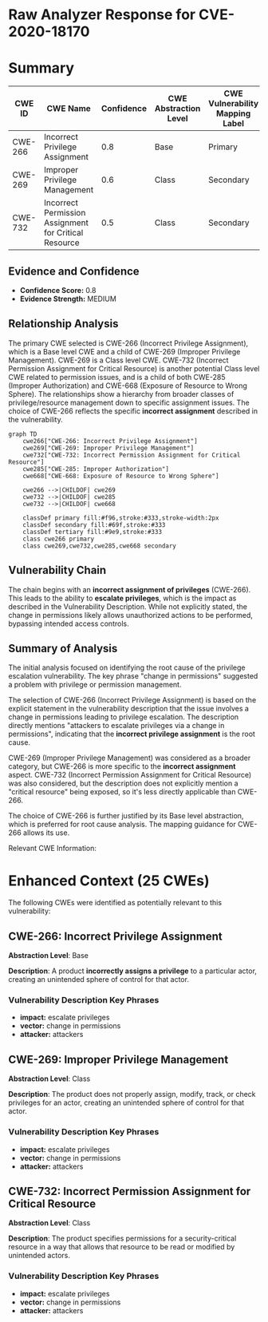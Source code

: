 # Raw Analyzer Response for CVE-2020-18170

# Summary
| CWE ID | CWE Name | Confidence | CWE Abstraction Level | CWE Vulnerability Mapping Label | CWE-Vulnerability Mapping Notes |
|---|---|---|---|---|---|
| CWE-266 | Incorrect Privilege Assignment | 0.8 | Base | Primary | Allowed |
| CWE-269 | Improper Privilege Management | 0.6 | Class | Secondary | Discouraged |
| CWE-732 | Incorrect Permission Assignment for Critical Resource | 0.5 | Class | Secondary | Allowed-with-Review |

## Evidence and Confidence

*   **Confidence Score:** 0.8
*   **Evidence Strength:** MEDIUM

## Relationship Analysis
The primary CWE selected is CWE-266 (Incorrect Privilege Assignment), which is a Base level CWE and a child of CWE-269 (Improper Privilege Management). CWE-269 is a Class level CWE. CWE-732 (Incorrect Permission Assignment for Critical Resource) is another potential Class level CWE related to permission issues, and is a child of both CWE-285 (Improper Authorization) and CWE-668 (Exposure of Resource to Wrong Sphere). The relationships show a hierarchy from broader classes of privilege/resource management down to specific assignment issues. The choice of CWE-266 reflects the specific **incorrect assignment** described in the vulnerability.

```mermaid
graph TD
    cwe266["CWE-266: Incorrect Privilege Assignment"]
    cwe269["CWE-269: Improper Privilege Management"]
    cwe732["CWE-732: Incorrect Permission Assignment for Critical Resource"]
    cwe285["CWE-285: Improper Authorization"]
    cwe668["CWE-668: Exposure of Resource to Wrong Sphere"]

    cwe266 -->|CHILDOF| cwe269
    cwe732 -->|CHILDOF| cwe285
    cwe732 -->|CHILDOF| cwe668
    
    classDef primary fill:#f96,stroke:#333,stroke-width:2px
    classDef secondary fill:#69f,stroke:#333
    classDef tertiary fill:#9e9,stroke:#333
    class cwe266 primary
    class cwe269,cwe732,cwe285,cwe668 secondary
```

## Vulnerability Chain
The chain begins with an **incorrect assignment of privileges** (CWE-266). This leads to the ability to **escalate privileges**, which is the impact as described in the Vulnerability Description. While not explicitly stated, the change in permissions likely allows unauthorized actions to be performed, bypassing intended access controls.

## Summary of Analysis
The initial analysis focused on identifying the root cause of the privilege escalation vulnerability. The key phrase "change in permissions" suggested a problem with privilege or permission management.

The selection of CWE-266 (Incorrect Privilege Assignment) is based on the explicit statement in the vulnerability description that the issue involves a change in permissions leading to privilege escalation. The description directly mentions "attackers to escalate privileges via a change in permissions", indicating that the **incorrect privilege assignment** is the root cause.

CWE-269 (Improper Privilege Management) was considered as a broader category, but CWE-266 is more specific to the **incorrect assignment** aspect. CWE-732 (Incorrect Permission Assignment for Critical Resource) was also considered, but the description does not explicitly mention a "critical resource" being exposed, so it's less directly applicable than CWE-266.

The choice of CWE-266 is further justified by its Base level abstraction, which is preferred for root cause analysis. The mapping guidance for CWE-266 allows its use.

Relevant CWE Information:

# Enhanced Context (25 CWEs)
The following CWEs were identified as potentially relevant to this vulnerability:

## CWE-266: Incorrect Privilege Assignment
**Abstraction Level**: Base

**Description**:
A product **incorrectly assigns a privilege** to a particular actor, creating an unintended sphere of control for that actor.

### Vulnerability Description Key Phrases
- **impact:** escalate privileges
- **vector:** change in permissions
- **attacker:** attackers

## CWE-269: Improper Privilege Management
**Abstraction Level**: Class

**Description**:
The product does not properly assign, modify, track, or check privileges for an actor, creating an unintended sphere of control for that actor.

### Vulnerability Description Key Phrases
- **impact:** escalate privileges
- **vector:** change in permissions
- **attacker:** attackers

## CWE-732: Incorrect Permission Assignment for Critical Resource
**Abstraction Level**: Class

**Description**:
The product specifies permissions for a security-critical resource in a way that allows that resource to be read or modified by unintended actors.

### Vulnerability Description Key Phrases
- **impact:** escalate privileges
- **vector:** change in permissions
- **attacker:** attackers